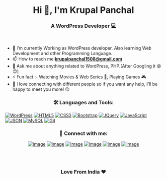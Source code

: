 <h1 align="center">Hi 👋, I'm Krupal Panchal</h1>
<h3 align="center">A WordPress Developer 💻</h3>

<br>


- 🌱 I’m currently Working as WordPress developer. Also learning Web Development and other Programming Language.
- 📫 How to reach me **krupalpanchal1506@gmail.com**
- 💬 Ask me about anything related to WordPress, PHP.(After Googling it 😜😌)
- ⚡ Fun fact :-  Watching  Movies & Web Series  🎥,  Playing Games 🎮
- 💬 I love connecting with different people so if you want any help, I'll be happy to meet you more! 😜

<h3 align="center">🛠 Languages and Tools:</h3>

[![WordPress](https://img.shields.io/badge/-WordPress-blue?style=for-the-badge&logo=wordpress&link=https://github.com/krupal-panchal)](https://github.com/krupal-panchal) 
[![HTML5](https://img.shields.io/badge/-HTML5-E34F26?style=for-the-badge&logo=html5&logoColor=white&link=https://github.com/krupal-panchal)](https://github.com/krupal-panchal) 
[![CSS3](https://img.shields.io/badge/-CSS3-1572B6?style=for-the-badge&logo=css3&link=https://github.com/krupal-panchal)](https://github.com/krupal-panchal) 
[![Bootstrap](https://img.shields.io/badge/-Bootstrap-563D7C?style=for-the-badge&logo=bootstrap&link=https://github.com/krupal-panchal)](https://github.com/krupal-panchal) 
[![JQuery](https://img.shields.io/badge/-JQuery-blue?style=for-the-badge&logo=jquery&link=https://github.com/krupal-panchal)](https://github.com/krupal-panchal) 
[![JavaScript](https://img.shields.io/badge/-JavaScript-black?style=for-the-badge&logo=javascript&link=https://github.com/krupal-panchal)](https://github.com/krupal-panchal) 
[![JSON](https://img.shields.io/badge/-json-02569B?style=for-the-badge&logo=json&link=https://github.com/krupal-panchal)](https://github.com/krupal-panchal)
[![MySQL](https://img.shields.io/badge/-MySQL-black?style=for-the-badge&logo=mysql&link=https://github.com/krupal-panchal)](https://github.com/krupal-panchal)
[![Git](https://img.shields.io/badge/-Git-black?style=for-the-badge&logo=git&link=https://github.com/krupal-panchal)](https://github.com/krupal-panchal) 


<h3 align="center">📧 Connect with me:</h3>
<div align="center">
 
[![image](https://img.shields.io/badge/-WordPress-blue?style=for-the-badge&logo=wordpress&logoColor=white)](https://profiles.wordpress.org/krupalpanchal/) 
[![image](https://img.shields.io/badge/LinkedIn-0077B5?style=for-the-badge&logo=linkedin&logoColor=white)](https://www.linkedin.com/in/krupalpanchal/)
[![image](https://img.shields.io/badge/Gmail-D14836?style=for-the-badge&logo=gmail&logoColor=white)](mailto:krupalpanchal1506@gmail.com)
[![image](https://img.shields.io/badge/Instagram-E4405F?style=for-the-badge&logo=instagram&logoColor=white)](https://www.instagram.com/krupal.panchal.11/)
[![image](https://img.shields.io/badge/Twitter-1DA1F2?style=for-the-badge&logo=twitter&logoColor=white)](https://twitter.com/krupalpanchal11)
[![image](https://img.shields.io/badge/Github-black?style=for-the-badge&logo=github&logoColor=white)](https://github.com/krupal-panchal)
</div>

<br>
<br>

<h3 align="center">Love From India ❤️</h3>